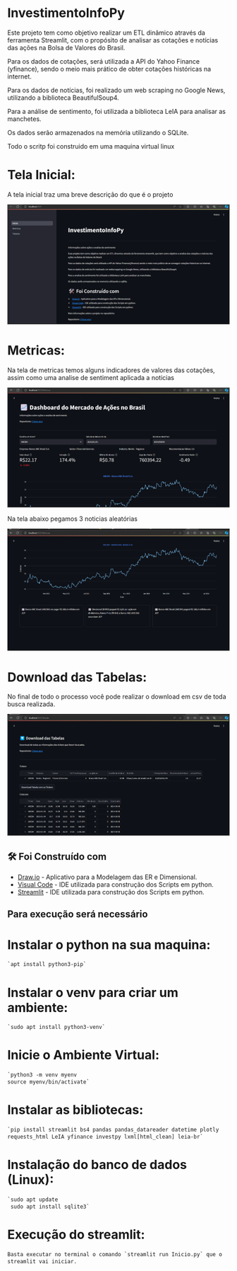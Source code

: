 # InvestimentoInfoPy

Este projeto tem como objetivo realizar um ETL dinâmico através da ferramenta Streamlit, com o propósito de analisar as cotações e notícias das ações na Bolsa de Valores do Brasil.

Para os dados de cotações, será utilizada a API do Yahoo Finance (yfinance), sendo o meio mais prático de obter cotações históricas na internet.

Para os dados de notícias, foi realizado um web scraping no Google News, utilizando a biblioteca BeautifulSoup4.

Para a análise de sentimento, foi utilizada a biblioteca LeIA para analisar as manchetes.

Os dados serão armazenados na memória utilizando o SQLite.

Todo o scritp foi construido em uma maquina virtual linux 


# Tela Inicial: 

A tela inicial traz uma breve descrição do que é o projeto

![alt text](images/tela1.png)

# Metricas: 

Na tela de metricas temos alguns indicadores de valores das cotações, assim como uma analise de sentiment aplicada a noticias

![alt text](images/metricas1.png)


Na tela abaixo pegamos 3 noticias aleatórias

![alt text](images/metricas2.png)

# Download das Tabelas:

No final de todo o processo você pode realizar o download em csv de toda busca realizada.

![alt text](images/tabelas.png)

## 🛠️ Foi Construído com

* [Draw.io](https://app.diagrams.net/?mode=google) - Aplicativo para a Modelagem das ER e Dimensional.
* [Visual Code](https://code.visualstudio.com/download) - IDE utilizada para construção dos Scripts em python.
* [Streamlit](https://docs.streamlit.io/) - IDE utilizada para construção dos Scripts em python.


## Para execução será necessário


# Instalar o python na sua maquina:

    `apt install python3-pip`

# Instalar o venv para criar um ambiente:

    `sudo apt install python3-venv`

# Inicie o Ambiente Virtual:

    `python3 -m venv myenv
    source myenv/bin/activate`

# Instalar as bibliotecas: 

    `pip install streamlit bs4 pandas pandas_datareader datetime plotly requests_html LeIA yfinance investpy lxml[html_clean] leia-br`

# Instalação do banco de dados (Linux):

    `sudo apt update
     sudo apt install sqlite3`

# Execução do streamlit:

    Basta executar no terminal o comando `streamlit run Inicio.py` que o streamlit vai iniciar.